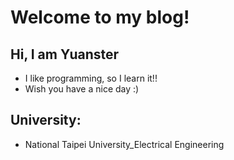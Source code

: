 # Welcome to my blog!
## Hi, I am Yuanster
- I like programming, so I learn it!!
- Wish you have a nice day :)
## University:
- National Taipei University_Electrical Engineering
